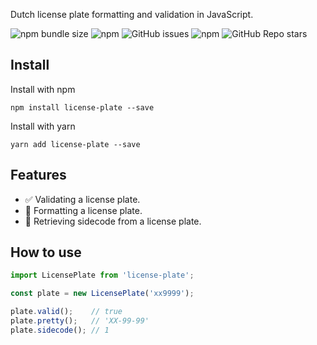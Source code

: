 Dutch license plate formatting and validation in JavaScript.

![npm bundle size](https://img.shields.io/bundlephobia/min/license-plate)
![npm](https://img.shields.io/npm/dt/license-plate)
![GitHub issues](https://img.shields.io/github/issues/niels-bosman/license-plate)
![npm](https://img.shields.io/npm/v/license-plate)
![GitHub Repo stars](https://img.shields.io/github/stars/niels-bosman/license-plate?style=social)

## Install
Install with npm
```
npm install license-plate --save
```

Install with yarn
```
yarn add license-plate --save
```

## Features

- ✅ Validating a license plate.
- 🚗 Formatting a license plate.
- 🔢 Retrieving sidecode from a license plate.

## How to use
```js
import LicensePlate from 'license-plate';

const plate = new LicensePlate('xx9999');

plate.valid();    // true
plate.pretty();   // 'XX-99-99'
plate.sidecode(); // 1
```
